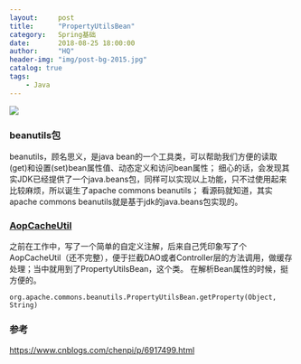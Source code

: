 ```yaml
---
layout:     post
title:      "PropertyUtilsBean"
category:   Spring基础
date:       2018-08-25 18:00:00
author:     "HQ"
header-img: "img/post-bg-2015.jpg"
catalog: true
tags:
    - Java
---
```



![](https://img.hacpai.com/bing/20181129.jpg?imageView2/1/w/960/h/520/interlace/1/q/100) 

### beanutils包
beanutils，顾名思义，是java bean的一个工具类，可以帮助我们方便的读取(get)和设置(set)bean属性值、动态定义和访问bean属性；
细心的话，会发现其实JDK已经提供了一个java.beans包，同样可以实现以上功能，只不过使用起来比较麻烦，所以诞生了apache commons beanutils；
看源码就知道，其实apache commons beanutils就是基于jdk的java.beans包实现的。


### [AopCacheUtil](https://github.com/heqiao2010/AopCacheUtil)
之前在工作中，写了一个简单的自定义注解，后来自己凭印象写了个AopCacheUtil（还不完整），便于拦截DAO或者Controller层的方法调用，做缓存处理；当中就用到了PropertyUtilsBean，这个类。
在解析Bean属性的时候，挺方便的。
```
org.apache.commons.beanutils.PropertyUtilsBean.getProperty(Object, String)
```

### 参考
https://www.cnblogs.com/chenpi/p/6917499.html